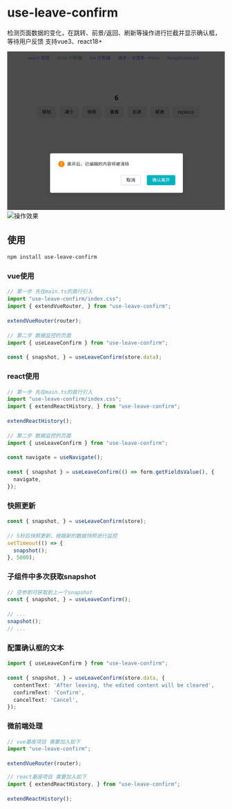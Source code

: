 # use-leave-confirm

检测页面数据的变化，在跳转、前景/返回、刷新等操作进行拦截并显示确认框，等待用户反馈
支持vue3、react18+

![效果](https://github.com/deep-fish-pixel/use-leave-confirm/blob/main/static/preview.png)
![操作效果](https://github.com/deep-fish-pixel/use-leave-confirm/blob/main/static/preview.gif)

## 使用

```bash
npm install use-leave-confirm
```

### vue使用
```ts
// 第一步 先在main.ts的首行引入
import "use-leave-confirm/index.css";
import { extendVueRouter, } from "use-leave-confirm";

extendVueRouter(router);

// 第二步 数据监控的页面
import { useLeaveConfirm } from "use-leave-confirm";

const { snapshot, } = useLeaveConfirm(store.data);

```

### react使用
```ts
// 第一步 先在main.ts的首行引入
import "use-leave-confirm/index.css";
import { extendReactHistory, } from "use-leave-confirm";

extendReactHistory();

// 第二步 数据监控的页面
import { useLeaveConfirm } from "use-leave-confirm";

const navigate = useNavigate();

const { snapshot } = useLeaveConfirm(() => form.getFieldsValue(), {
  navigate,
});

```

### 快照更新
```ts
const { snapshot, } = useLeaveConfirm(store);

// 5秒后快照更新，根据新的数据快照进行监控
setTimeout(() => {
  snapshot();
}, 5000);
```

### 子组件中多次获取snapshot
```ts
// 空参即可获取到上一个snapshot
const { snapshot, } = useLeaveConfirm();

// ...
snapshot();
// ...
```

### 配置确认框的文本
```ts
import { useLeaveConfirm } from "use-leave-confirm";

const { snapshot, } = useLeaveConfirm(store.data, {
  contentText: 'After leaving, the edited content will be cleared',
  confirmText: 'Confirm',
  cancelText: 'Cancel',
});

```

### 微前端处理
```ts
// vue基座项目 需要加入如下
import "use-leave-confirm";

extendVueRouter(router);

```

```ts
// react基座项目 需要加入如下
import { extendReactHistory, } from "use-leave-confirm";

extendReactHistory();

```
